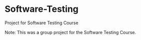 # Software-Testing
Project for Software Testing Course

Note: This was a group project for the Software Testing Course.
